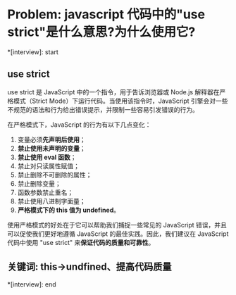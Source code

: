 # Problem: javascript 代码中的"use strict"是什么意思?为什么使用它?

*[interview]: start

## use strict
use strict 是 JavaScript 中的一个指令，用于告诉浏览器或 Node.js 解释器在严格模式（Strict Mode）下运行代码。当使用该指令时，JavaScript 引擎会对一些不规范的语法和行为给出错误提示，并限制一些容易引发错误的行为。

在严格模式下，JavaScript 的行为有以下几点变化：
1. 变量必须**先声明后使用**；
2. **禁止使用未声明的变量**；
3. **禁止使用 eval 函数**；
4. 禁止对只读属性赋值；
5. 禁止删除不可删除的属性；
6. 禁止删除变量；
7. 函数参数禁止重名；
8. 禁止使用八进制字面量；
9. **严格模式下的 this 值为 undefined**。

使用严格模式的好处在于它可以帮助我们捕捉一些常见的 JavaScript 错误，并且可以促使我们更好地遵循 JavaScript 的最佳实践。因此，我们建议在 JavaScript 代码中使用 "use strict" 来**保证代码的质量和可靠性**。

## 关键词: this->undfined、提高代码质量

*[interview]: end
